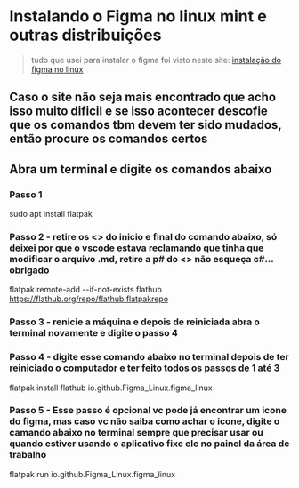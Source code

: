 # Instalando o Figma no linux mint e outras distribuições

> tudo que usei para instalar o figma foi visto neste site: [instalação do figma no linux](https://sempreupdate.com.br/como-instalar-o-figma-for-linux-no-ubuntu-fedora-debian-e-opensuse/#:~:text=Figma%20%C3%A9%20um%20editor%20gr%C3%A1fico,e%20tem%20os%20mesmos%20recursos.)

## Caso o site não seja mais encontrado que acho isso muito dificil e se isso acontecer descofie que os comandos tbm devem ter sido mudados, então procure os comandos certos

## Abra um terminal e digite os comandos abaixo

### Passo 1

sudo apt install flatpak

### Passo 2 - retire os <> do inicio e final do comando abaixo, só deixei por que o vscode estava reclamando que tinha que modificar o arquivo .md, retire a p# do <> não esqueça c#... obrigado

flatpak remote-add --if-not-exists flathub <https://flathub.org/repo/flathub.flatpakrepo>

### Passo 3 - renicie a máquina e depois de reiniciada abra o terminal novamente e digite o passo 4

### Passo 4 - digite esse comando abaixo no terminal depois de ter reiniciado o computador e ter feito todos os passos de 1 até 3

flatpak install flathub io.github.Figma_Linux.figma_linux

### Passo 5 - Esse passo é opcional vc pode já encontrar um icone do figma, mas caso vc não saiba como achar o icone, digite o camando abaixo no terminal sempre que precisar usar ou quando estiver usando o aplicativo fixe ele no painel da área de trabalho

flatpak run io.github.Figma_Linux.figma_linux
